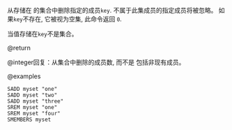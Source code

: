 从存储在 的集合中删除指定的成员`key`.
不属于此集成员的指定成员将被忽略。
如果`key`不存在, 它被视为空集, 此命令返回
`0`.

当值存储在`key`不是集合。

@return

@integer回复：从集合中删除的成员数, 而不是
包括非现有成员。

@examples

```cli
SADD myset "one"
SADD myset "two"
SADD myset "three"
SREM myset "one"
SREM myset "four"
SMEMBERS myset
```
